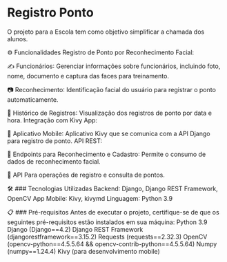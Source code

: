 # Registro Ponto
O projeto para a Escola tem como objetivo simplificar a chamada dos alunos.

 ⚙ Funcionalidades
 Registro de Ponto por Reconhecimento Facial:
 
 ✍ Funcionários Gerenciar informações sobre funcionários, incluindo foto, nome, documento e 
captura das faces para treinamento.
 
📷 Reconhecimento Identificação facial do usuário para registrar o ponto automaticamente.
 
🧾 Histórico de Registros Visualização dos registros de ponto por data e hora.
 Integração com Kivy App:
 
 📲 Aplicativo Mobile Aplicativo Kivy que se comunica com a API Django para registro de ponto.
API REST:

🔗 Endpoints para Reconhecimento e Cadastro Permite o consumo de dados de reconhecimento 
facial.

🔐 API Para operações de registro e consulta de pontos.
 
 🛠 ### Tecnologias Utilizadas
 Backend Django, Django REST Framework, OpenCV
 App Mobile Kivy, kivymd
 Linguagem Python 3.9
 
 📋 ### Pré-requisitos
 Antes de executar o projeto, certifique-se de que os seguintes pré-requisitos estão instalados em sua 
máquina:
 Python 3.9
 Django Django==4.2
 Django REST Framework (djangorestframework==3.15.2
 Requests (requests==2.32.3
 OpenCV (opencv-python==4.5.5.64 && opencv-contrib-python==4.5.5.64
 Numpy (numpy==1.24.4
 Kivy (para desenvolvimento mobile)
